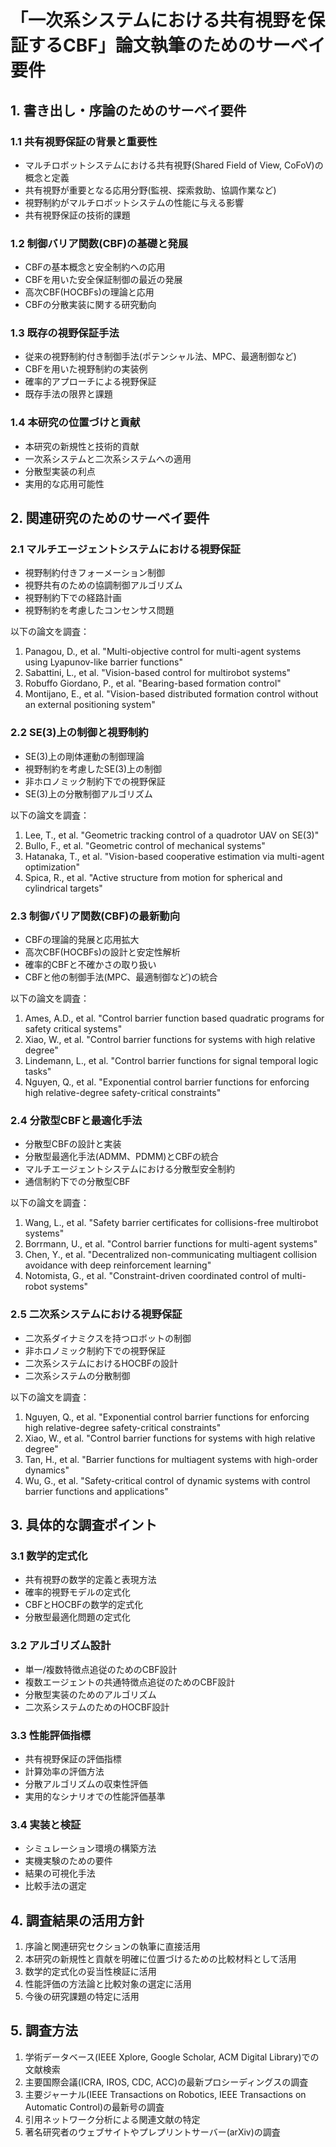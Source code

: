 # 「一次系システムにおける共有視野を保証するCBF」論文執筆のためのサーベイ要件

## 1. 書き出し・序論のためのサーベイ要件

### 1.1 共有視野保証の背景と重要性
- マルチロボットシステムにおける共有視野(Shared Field of View, CoFoV)の概念と定義
- 共有視野が重要となる応用分野(監視、探索救助、協調作業など)
- 視野制約がマルチロボットシステムの性能に与える影響
- 共有視野保証の技術的課題

### 1.2 制御バリア関数(CBF)の基礎と発展
- CBFの基本概念と安全制約への応用
- CBFを用いた安全保証制御の最近の発展
- 高次CBF(HOCBFs)の理論と応用
- CBFの分散実装に関する研究動向

### 1.3 既存の視野保証手法
- 従来の視野制約付き制御手法(ポテンシャル法、MPC、最適制御など)
- CBFを用いた視野制約の実装例
- 確率的アプローチによる視野保証
- 既存手法の限界と課題

### 1.4 本研究の位置づけと貢献
- 本研究の新規性と技術的貢献
- 一次系システムと二次系システムへの適用
- 分散型実装の利点
- 実用的な応用可能性

## 2. 関連研究のためのサーベイ要件

### 2.1 マルチエージェントシステムにおける視野保証
- 視野制約付きフォーメーション制御
- 視野共有のための協調制御アルゴリズム
- 視野制約下での経路計画
- 視野制約を考慮したコンセンサス問題

以下の論文を調査：
1. Panagou, D., et al. "Multi-objective control for multi-agent systems using Lyapunov-like barrier functions"
2. Sabattini, L., et al. "Vision-based control for multirobot systems"
3. Robuffo Giordano, P., et al. "Bearing-based formation control"
4. Montijano, E., et al. "Vision-based distributed formation control without an external positioning system"

### 2.2 SE(3)上の制御と視野制約
- SE(3)上の剛体運動の制御理論
- 視野制約を考慮したSE(3)上の制御
- 非ホロノミック制約下での視野保証
- SE(3)上の分散制御アルゴリズム

以下の論文を調査：
1. Lee, T., et al. "Geometric tracking control of a quadrotor UAV on SE(3)"
2. Bullo, F., et al. "Geometric control of mechanical systems"
3. Hatanaka, T., et al. "Vision-based cooperative estimation via multi-agent optimization"
4. Spica, R., et al. "Active structure from motion for spherical and cylindrical targets"

### 2.3 制御バリア関数(CBF)の最新動向
- CBFの理論的発展と応用拡大
- 高次CBF(HOCBFs)の設計と安定性解析
- 確率的CBFと不確かさの取り扱い
- CBFと他の制御手法(MPC、最適制御など)の統合

以下の論文を調査：
1. Ames, A.D., et al. "Control barrier function based quadratic programs for safety critical systems"
2. Xiao, W., et al. "Control barrier functions for systems with high relative degree"
3. Lindemann, L., et al. "Control barrier functions for signal temporal logic tasks"
4. Nguyen, Q., et al. "Exponential control barrier functions for enforcing high relative-degree safety-critical constraints"

### 2.4 分散型CBFと最適化手法
- 分散型CBFの設計と実装
- 分散型最適化手法(ADMM、PDMM)とCBFの統合
- マルチエージェントシステムにおける分散型安全制約
- 通信制約下での分散型CBF

以下の論文を調査：
1. Wang, L., et al. "Safety barrier certificates for collisions-free multirobot systems"
2. Borrmann, U., et al. "Control barrier functions for multi-agent systems"
3. Chen, Y., et al. "Decentralized non-communicating multiagent collision avoidance with deep reinforcement learning"
4. Notomista, G., et al. "Constraint-driven coordinated control of multi-robot systems"

### 2.5 二次系システムにおける視野保証
- 二次系ダイナミクスを持つロボットの制御
- 非ホロノミック制約下での視野保証
- 二次系システムにおけるHOCBFの設計
- 二次系システムの分散制御

以下の論文を調査：
1. Nguyen, Q., et al. "Exponential control barrier functions for enforcing high relative-degree safety-critical constraints"
2. Xiao, W., et al. "Control barrier functions for systems with high relative degree"
3. Tan, H., et al. "Barrier functions for multiagent systems with high-order dynamics"
4. Wu, G., et al. "Safety-critical control of dynamic systems with control barrier functions and applications"

## 3. 具体的な調査ポイント

### 3.1 数学的定式化
- 共有視野の数学的定義と表現方法
- 確率的視野モデルの定式化
- CBFとHOCBFの数学的定式化
- 分散型最適化問題の定式化

### 3.2 アルゴリズム設計
- 単一/複数特徴点追従のためのCBF設計
- 複数エージェントの共通特徴点追従のためのCBF設計
- 分散型実装のためのアルゴリズム
- 二次系システムのためのHOCBF設計

### 3.3 性能評価指標
- 共有視野保証の評価指標
- 計算効率の評価方法
- 分散アルゴリズムの収束性評価
- 実用的なシナリオでの性能評価基準

### 3.4 実装と検証
- シミュレーション環境の構築方法
- 実機実験のための要件
- 結果の可視化手法
- 比較手法の選定

## 4. 調査結果の活用方針

1. 序論と関連研究セクションの執筆に直接活用
2. 本研究の新規性と貢献を明確に位置づけるための比較材料として活用
3. 数学的定式化の妥当性検証に活用
4. 性能評価の方法論と比較対象の選定に活用
5. 今後の研究課題の特定に活用

## 5. 調査方法

1. 学術データベース(IEEE Xplore, Google Scholar, ACM Digital Library)での文献検索
2. 主要国際会議(ICRA, IROS, CDC, ACC)の最新プロシーディングスの調査
3. 主要ジャーナル(IEEE Transactions on Robotics, IEEE Transactions on Automatic Control)の最新号の調査
4. 引用ネットワーク分析による関連文献の特定
5. 著名研究者のウェブサイトやプレプリントサーバー(arXiv)の調査
